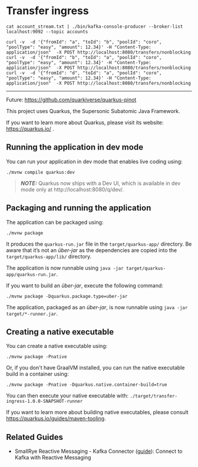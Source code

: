 # Transfer ingress

```
cat account_stream.txt | ./bin/kafka-console-producer --broker-list localhost:9092 --topic accounts 
```

```
curl -v  -d '{"fromId": "a", "toId": "b", "poolId": "coro", "poolType": "easy", "amount": 12.34}' -H "Content-Type: application/json"  -X POST http://localhost:8080/transfers/nonblocking
curl -v  -d '{"fromId": "b", "toId": "a", "poolId": "coro", "poolType": "easy", "amount": 12.34}' -H "Content-Type: application/json"  -X POST http://localhost:8080/transfers/nonblocking
curl -v  -d '{"fromId": "d", "toId": "a", "poolId": "coro", "poolType": "easy", "amount": 12.34}' -H "Content-Type: application/json"  -X POST http://localhost:8080/transfers/nonblocking
```

---

Future: https://github.com/quarkiverse/quarkus-pinot

This project uses Quarkus, the Supersonic Subatomic Java Framework.

If you want to learn more about Quarkus, please visit its website: https://quarkus.io/ .

## Running the application in dev mode

You can run your application in dev mode that enables live coding using:
```shell script
./mvnw compile quarkus:dev
```

> **_NOTE:_**  Quarkus now ships with a Dev UI, which is available in dev mode only at http://localhost:8080/q/dev/.

## Packaging and running the application

The application can be packaged using:
```shell script
./mvnw package
```
It produces the `quarkus-run.jar` file in the `target/quarkus-app/` directory.
Be aware that it’s not an _über-jar_ as the dependencies are copied into the `target/quarkus-app/lib/` directory.

The application is now runnable using `java -jar target/quarkus-app/quarkus-run.jar`.

If you want to build an _über-jar_, execute the following command:
```shell script
./mvnw package -Dquarkus.package.type=uber-jar
```

The application, packaged as an _über-jar_, is now runnable using `java -jar target/*-runner.jar`.

## Creating a native executable

You can create a native executable using: 
```shell script
./mvnw package -Pnative
```

Or, if you don't have GraalVM installed, you can run the native executable build in a container using: 
```shell script
./mvnw package -Pnative -Dquarkus.native.container-build=true
```

You can then execute your native executable with: `./target/transfer-ingress-1.0.0-SNAPSHOT-runner`

If you want to learn more about building native executables, please consult https://quarkus.io/guides/maven-tooling.

## Related Guides

- SmallRye Reactive Messaging - Kafka Connector ([guide](https://quarkus.io/guides/kafka-reactive-getting-started)): Connect to Kafka with Reactive Messaging
